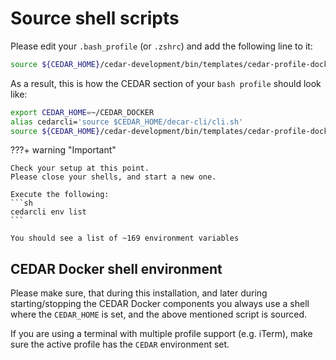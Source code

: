 # Source shell scripts

Please edit your `.bash_profile` (or `.zshrc`) and add the following line to it:

```sh
source ${CEDAR_HOME}/cedar-development/bin/templates/cedar-profile-docker-eval.sh
```

As a result, this is how the CEDAR section of your `bash profile` should look like:

```sh
export CEDAR_HOME=~/CEDAR_DOCKER
alias cedarcli='source $CEDAR_HOME/decar-cli/cli.sh'
source ${CEDAR_HOME}/cedar-development/bin/templates/cedar-profile-docker-eval.sh
```

???+ warning "Important"

    Check your setup at this point.
    Please close your shells, and start a new one.
    
    Execute the following:
    ```sh
    cedarcli env list
    ```

    You should see a list of ~169 environment variables

## CEDAR Docker shell environment

Please make sure, that during this installation, and later during starting/stopping the CEDAR Docker components you always use a shell where the `CEDAR_HOME` is set, and the above mentioned script is sourced.

If you are using a terminal with multiple profile support (e.g. iTerm), make sure the active profile has the `CEDAR` environment set.
